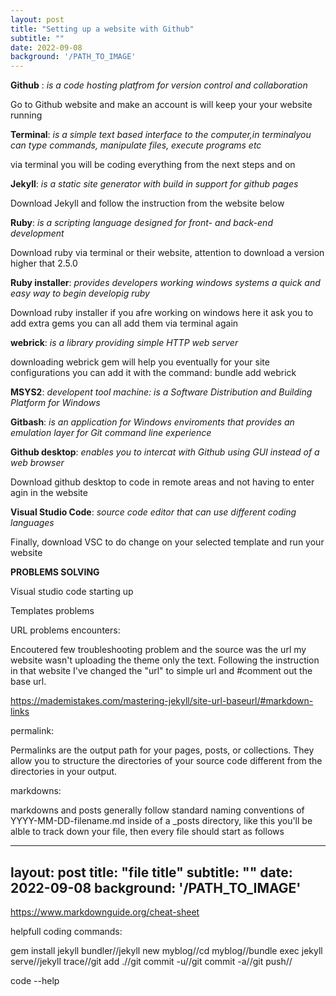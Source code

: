```yaml
---
layout: post
title: "Setting up a website with Github"
subtitle: ""
date: 2022-09-08
background: '/PATH_TO_IMAGE'
---
```

**Github** : *is a code hosting platfrom for version control and collaboration*


Go to Github website and make an account is will keep your your website running


**Terminal**: *is a simple text based interface to the computer,in terminalyou can type commands, manipulate files, execute programs etc*


via terminal you will be coding everything from the next steps and on


**Jekyll**: *is a static site generator with build in support for github pages*


Download Jekyll and follow the instruction from the website below


**Ruby**: *is a scripting language designed for front- and back-end development*


Download ruby via terminal or their website, attention to download a version higher that 2.5.0


**Ruby installer**: *provides developers working windows systems a quick and easy way to begin developig ruby*


Download ruby installer if you afre working on windows here it ask you to add extra gems you can all add them via terminal again


**webrick**: *is a library providing simple HTTP web server*


downloading webrick gem will help you eventually for your site configurations you can add it with the command: bundle add webrick


**MSYS2**: *developent tool machine: is a Software Distribution and Building Platform for Windows*



**Gitbash**: *is an application for Windows enviroments that provides an emulation layer for Git command line experience*


**Github desktop**: *enables you to intercat with Github using GUI instead of a web browser*


Download github desktop to code in remote areas and not having to enter agin in the website

**Visual Studio Code**: *source code editor that can use different coding languages*


Finally, download VSC to do change on your selected template and run your website



**PROBLEMS SOLVING**


Visual studio code starting up


Templates problems


URL problems encounters:

Encoutered few troubleshooting problem and the source was the url my website wasn't uploading the theme only the text. Following the instruction in that website I've changed the "url" to simple url and 
#comment out the base url.


https://mademistakes.com/mastering-jekyll/site-url-baseurl/#markdown-links


permalink:


Permalinks are the output path for your pages, posts, or collections. They allow you to structure the directories of your source code different from the directories in your output.

markdowns:


markdowns and posts generally follow standard naming conventions of YYYY-MM-DD-filename.md inside of a _posts directory, like this you'll be alble to track down your file, then every file should start as follows


---
layout: post
title: "file title"
subtitle: ""
date: 2022-09-08
background: '/PATH_TO_IMAGE'
---


https://www.markdownguide.org/cheat-sheet


helpfull coding commands:


gem install jekyll bundler//jekyll new myblog//cd myblog//bundle exec jekyll serve//jekyll trace//git add .//git commit -u//git commit -a//git push//

code --help
